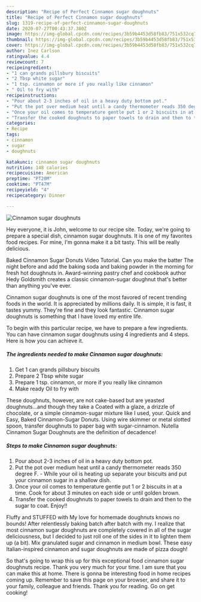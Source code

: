 ```yaml
---
description: "Recipe of Perfect Cinnamon sugar doughnuts"
title: "Recipe of Perfect Cinnamon sugar doughnuts"
slug: 1319-recipe-of-perfect-cinnamon-sugar-doughnuts
date: 2020-07-27T00:43:37.380Z
image: https://img-global.cpcdn.com/recipes/3b59b4453d58fb83/751x532cq70/cinnamon-sugar-doughnuts-recipe-main-photo.jpg
thumbnail: https://img-global.cpcdn.com/recipes/3b59b4453d58fb83/751x532cq70/cinnamon-sugar-doughnuts-recipe-main-photo.jpg
cover: https://img-global.cpcdn.com/recipes/3b59b4453d58fb83/751x532cq70/cinnamon-sugar-doughnuts-recipe-main-photo.jpg
author: Inez Carlson
ratingvalue: 4.4
reviewcount: 7
recipeingredient:
- "1 can grands pillsbury biscuits"
- "2 Tbsp white sugar"
- "1 tsp. cinnamon or more if you really like cinnamon"
- " Oil to fry with"
recipeinstructions:
- "Pour about 2-3 inches of oil in a heavy duty bottom pot."
- "Put the pot over medium heat until a candy thermometer reads 350 degree F. While your oil is heating up separate your biscuits and put your cinnamon sugar in a shallow dish."
- "Once your oil comes to temperature gentle put 1 or 2 biscuits in at a time. Cook for about 3 minutes on each side or until golden brown."
- "Transfer the cooked doughnuts to paper towels to drain and then to the sugar to coat. Enjoy!!"
categories:
- Recipe
tags:
- cinnamon
- sugar
- doughnuts

katakunci: cinnamon sugar doughnuts 
nutrition: 148 calories
recipecuisine: American
preptime: "PT20M"
cooktime: "PT47M"
recipeyield: "4"
recipecategory: Dinner

---
```



![Cinnamon sugar doughnuts](https://img-global.cpcdn.com/recipes/3b59b4453d58fb83/751x532cq70/cinnamon-sugar-doughnuts-recipe-main-photo.jpg)

Hey everyone, it is John, welcome to our recipe site. Today, we're going to prepare a special dish, cinnamon sugar doughnuts. It is one of my favorites food recipes. For mine, I'm gonna make it a bit tasty. This will be really delicious.

Baked Cinnamon Sugar Donuts Video Tutorial. Can you make the batter The night before and add the baking soda and baking powder in the morning for fresh hot doughnuts in. Award-winning pastry chef and cookbook author Hedy Goldsmith creates a classic cinnamon-sugar doughnut that&#39;s better than anything you&#39;ve ever.

Cinnamon sugar doughnuts is one of the most favored of recent trending foods in the world. It is appreciated by millions daily. It is simple, it is fast, it tastes yummy. They're fine and they look fantastic. Cinnamon sugar doughnuts is something that I have loved my entire life.


To begin with this particular recipe, we have to prepare a few ingredients. You can have cinnamon sugar doughnuts using 4 ingredients and 4 steps. Here is how you can achieve it.

<!--inarticleads1-->

##### The ingredients needed to make Cinnamon sugar doughnuts:

1. Get 1 can grands pillsbury biscuits
1. Prepare 2 Tbsp white sugar
1. Prepare 1 tsp. cinnamon, or more if you really like cinnamon
1. Make ready  Oil to fry with


These doughnuts, however, are not cake-based but are yeasted doughnuts…and though they take a Coated with a glaze, a drizzle of chocolate, or a simple cinnamon-sugar mixture like I used, your. Quick and Easy, Baked Cinnamon-Sugar Donuts. Using wire skimmer or metal slotted spoon, transfer doughnuts to paper bag with sugar-cinnamon. Nutella Cinnamon Sugar Doughnuts are the definition of decadence! 

<!--inarticleads2-->

##### Steps to make Cinnamon sugar doughnuts:

1. Pour about 2-3 inches of oil in a heavy duty bottom pot.
1. Put the pot over medium heat until a candy thermometer reads 350 degree F. - While your oil is heating up separate your biscuits and put your cinnamon sugar in a shallow dish.
1. Once your oil comes to temperature gentle put 1 or 2 biscuits in at a time. Cook for about 3 minutes on each side or until golden brown.
1. Transfer the cooked doughnuts to paper towels to drain and then to the sugar to coat. Enjoy!!


Fluffy and STUFFED with My love for homemade doughnuts knows no bounds! After relentlessly baking batch after batch with my. I realize that most cinnamon sugar doughnuts are completely covered in all of the sugar deliciousness, but I decided to just roll one of the sides in it to lighten them up (a bit). Mix granulated sugar and cinnamon in medium bowl. These easy Italian-inspired cinnamon and sugar doughnuts are made of pizza dough! 

So that's going to wrap this up for this exceptional food cinnamon sugar doughnuts recipe. Thank you very much for your time. I am sure that you can make this at home. There is gonna be interesting food in home recipes coming up. Remember to save this page on your browser, and share it to your family, colleague and friends. Thank you for reading. Go on get cooking!
